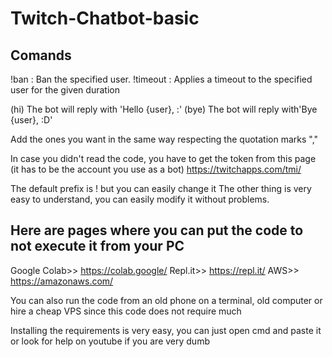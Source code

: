 # Twitch-Chatbot-basic

## Comands 
!ban <user>: Ban the specified user.
!timeout <user> <duration>: Applies a timeout to the specified user for the given duration

(hi) The bot will reply with 'Hello {user}, :'
(bye) The bot will reply with'Bye {user}, :D'

Add the ones you want in the same way respecting the quotation marks ","

In case you didn't read the code, you have to get the token from this page (it has to be the account you use as a bot)
https://twitchapps.com/tmi/

The default prefix is ​​! but you can easily change it
The other thing is very easy to understand, you can easily modify it without problems.

## Here are pages where you can put the code to not execute it from your PC
Google Colab>> https://colab.google/
Repl.it>> https://repl.it/
AWS>> https://amazonaws.com/

You can also run the code from an old phone on a terminal, old computer or hire a cheap VPS since this code does not require much

Installing the requirements is very easy, you can just open cmd and paste it or look for help on youtube if you are very dumb
